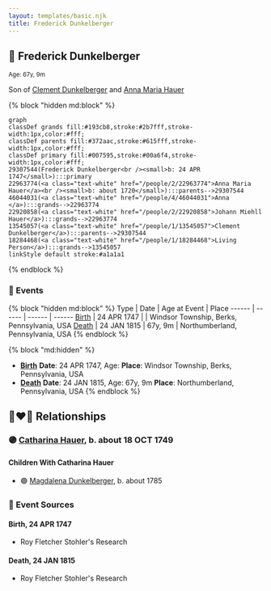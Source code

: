 ```yaml
---
layout: templates/basic.njk
title: Frederick Dunkelberger
---
```

## 🔵 Frederick Dunkelberger
<small>Age: 67y, 9m</small>

Son of [Clement Dunkelberger](/people/1/13545057) and [Anna Maria Hauer](/people/2/22963774)

{% block "hidden md:block" %}
```mermaid
graph
classDef grands fill:#193cb8,stroke:#2b7fff,stroke-width:1px,color:#fff;
classDef parents fill:#372aac,stroke:#615fff,stroke-width:1px,color:#fff;
classDef primary fill:#007595,stroke:#00a6f4,stroke-width:1px,color:#fff;
29307544(Frederick Dunkelberger<br /><small>b: 24 APR 1747</small>):::primary
22963774(<a class="text-white" href="/people/2/22963774">Anna Maria Hauer</a><br /><small>b: about 1720</small>):::parents-->29307544
46044031(<a class="text-white" href="/people/4/46044031">Anna </a>):::grands-->22963774
22920858(<a class="text-white" href="/people/2/22920858">Johann Miehll Hauer</a>):::grands-->22963774
13545057(<a class="text-white" href="/people/1/13545057">Clement Dunkelberger</a>):::parents-->29307544
18284468(<a class="text-white" href="/people/1/18284468">Living Person</a>):::grands-->13545057
linkStyle default stroke:#a1a1a1
```
{% endblock %}

### 📆 Events

{% block "hidden md:block" %}
Type | Date | Age at Event | Place
------ | ------ | ------ | ------
[Birth](#event-event-2) | 24 APR 1747 |  | Windsor Township, Berks, Pennsylvania, USA
[Death](#event-event-3) | 24 JAN 1815 | 67y, 9m | Northumberland, Pennsylvania, USA
{% endblock %}

{% block "md:hidden" %}
- **[Birth](#event-event-2)**
**Date**: 24 APR 1747, Age:
**Place**: Windsor Township, Berks, Pennsylvania, USA
- **[Death](#event-event-3)**
**Date**: 24 JAN 1815, Age: 67y, 9m
**Place**: Northumberland, Pennsylvania, USA
{% endblock %}

## 👩‍❤️‍👨 Relationships

### 🟣 [Catharina Hauer](/people/7/70737648), b. about 18 OCT 1749

#### Children With Catharina Hauer
* 🟣 [Magdalena Dunkelberger](/people/9/94381550), b. about 1785
### 📰 Event Sources

#### <a id="event-event-2"></a> Birth, 24 APR 1747
* Roy Fletcher Stohler's Research

#### <a id="event-event-3"></a> Death, 24 JAN 1815
* Roy Fletcher Stohler's Research